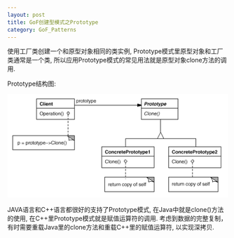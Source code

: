 ```yaml
---
layout: post
title: GoF创建型模式之Prototype
category: GoF_Patterns
---
```


使用工厂类创建一个和原型对象相同的类实例, Prototype模式里原型对象和工厂类通常是一个类, 所以应用Prototype模式的常见用法就是原型对象clone方法的调用.

Prototype结构图:

![prototype](/img/gof/prototype.gif)

JAVA语言和C++语言都很好的支持了Prototype模式, 在Java中就是clone()方法的使用, 在C++里Prototype模式就是赋值运算符的调用. 考虑到数据的完整复制，有时需要重载Java里的clone方法和重载C++里的赋值运算符, 以实现深拷贝.
